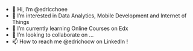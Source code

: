 - 👋 Hi, I’m @edricchoee
- 👀 I’m interested in Data Analytics, Mobile Development and Internet of Things
- 🌱 I’m currently learning Online Courses on Edx
- 💞️ I’m looking to collaborate on ...
- 📫 How to reach me @edrichocw on LinkedIn !

<!---
edricchoee/edricchoee is a ✨ special ✨ repository because its `README.md` (this file) appears on your GitHub profile.
You can click the Preview link to take a look at your changes.
--->
